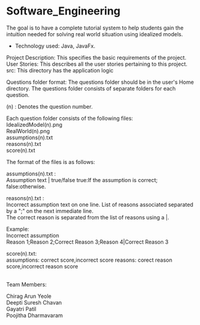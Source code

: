 # Software_Engineering

The goal is to have a complete tutorial system to help students gain the intuition needed for solving
real world situation using idealized models.


* Technology used: Java, JavaFx.


Project Description: This specifies the basic requirements of the project. <br />
User Stories: This describes all the user stories pertaining to this project. <br />
src: This directory has the application logic <br /> 


Questions folder format:
The questions folder should be in the user's Home directory.
The questions folder consists of separate folders for each question. <br />

(n) : Denotes the question number. <br />

Each question folder consists of the following files: <br />
IdealizedModel(n).png <br />
RealWorld(n).png <br />
assumptions(n).txt <br />
reasons(n).txt <br />
score(n).txt <br />

The format of the files is as follows: <br/>

assumptions(n).txt : <br/>
Assumption text | true/false    true:If the assumption is correct; false:otherwise.<br />

reasons(n).txt : <br />
Incorrect assumption text on one line. List of reasons associated separated by a ";" on the next immediate line. <br />
The correct reason is separated from the list of reasons using a |. <br />

Example: <br />
Incorrect assumption <br />
Reason 1;Reason 2;Correct Reason 3;Reason 4|Correct Reason 3 <br />


score(n).txt: <br />
assumptions: correct score,incorrect score
reasons: corect reason score,incorrect reason score






<br />
Team Members:

Chirag Arun Yeole <br />
Deepti Suresh Chavan <br />
Gayatri Patil <br />
Poojitha Dharmavaram <br />

